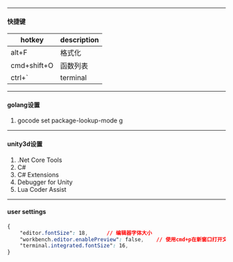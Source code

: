 

---
#### 快捷键


| hotkey      | description |
| ----------- | ----------- |
| alt+F       | 格式化      |
| cmd+shift+O | 函数列表    |
| ctrl+`      | terminal    |

----
#### golang设置
1. gocode set package-lookup-mode g



---
####  unity3d设置

1. .Net Core Tools
2. C#
3. C# Extensions
4. Debugger for Unity
5. Lua Coder Assist

----
#### user settings

```css
{
    "editor.fontSize": 18,      // 编辑器字体大小
    "workbench.editor.enablePreview": false,    // 使用cmd+p在新窗口打开文件，而不是复用旧的窗口
    "terminal.integrated.fontSize": 16,
}
```